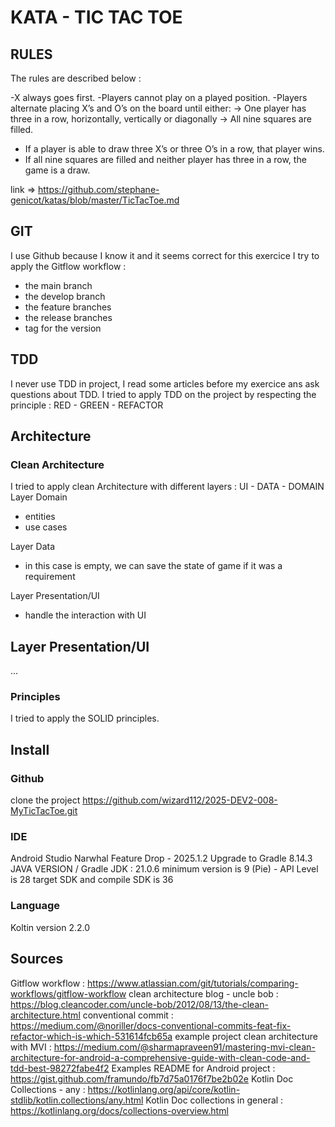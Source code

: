 # KATA - TIC TAC TOE

## RULES

The rules are described below :

-X always goes first.
-Players cannot play on a played position.
-Players alternate placing X’s and O’s on the board until either:
  -> One player has three in a row, horizontally, vertically or diagonally
  -> All nine squares are filled.
- If a player is able to draw three X’s or three O’s in a row, that player wins.
- If all nine squares are filled and neither player has three in a row, the game is a draw.

link => https://github.com/stephane-genicot/katas/blob/master/TicTacToe.md

## GIT

I use Github because I know it and it seems correct for this exercice
I try to apply the Gitflow workflow :
- the main branch 
- the develop branch
- the feature branches
- the release branches
- tag for the version

## TDD
I never use TDD in project, I read some articles before my exercice ans ask questions about TDD.
I tried to apply TDD on the project by respecting the principle : RED - GREEN - REFACTOR 

## Architecture

### Clean Architecture
I tried to apply clean Architecture with different layers : UI - DATA - DOMAIN
Layer Domain
 - entities
 - use cases

Layer Data
 - in this case is empty, we can save the state of game if it was a requirement

Layer Presentation/UI
 - handle the interaction with UI

## Layer Presentation/UI
...

### Principles
I tried to apply the SOLID principles.


## Install

### Github
clone the project https://github.com/wizard112/2025-DEV2-008-MyTicTacToe.git

### IDE
Android Studio Narwhal Feature Drop - 2025.1.2
Upgrade to Gradle 8.14.3
JAVA VERSION / Gradle JDK : 21.0.6
minimum version is 9 (Pie) - API Level is 28
target SDK and compile SDK is 36

### Language
Koltin version 2.2.0



## Sources
Gitflow workflow : https://www.atlassian.com/git/tutorials/comparing-workflows/gitflow-workflow
clean architecture blog - uncle bob : https://blog.cleancoder.com/uncle-bob/2012/08/13/the-clean-architecture.html
conventional commit : https://medium.com/@noriller/docs-conventional-commits-feat-fix-refactor-which-is-which-531614fcb65a
example project clean architecture with MVI : https://medium.com/@sharmapraveen91/mastering-mvi-clean-architecture-for-android-a-comprehensive-guide-with-clean-code-and-tdd-best-98272fabe4f2
Examples README for Android project : https://gist.github.com/framundo/fb7d75a0176f7be2b02e
Kotlin Doc Collections - any : https://kotlinlang.org/api/core/kotlin-stdlib/kotlin.collections/any.html
Kotlin Doc collections in general : https://kotlinlang.org/docs/collections-overview.html
